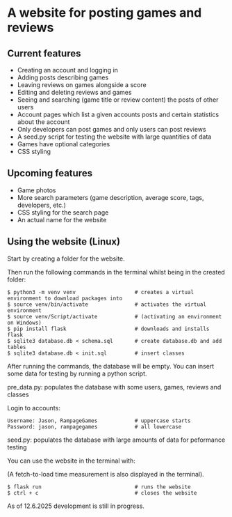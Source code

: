 # A website for posting games and reviews

## Current features

* Creating an account and logging in
* Adding posts describing games
* Leaving reviews on games alongside a score
* Editing and deleting reviews and games
* Seeing and searching (game title or review content) the posts of other users
* Account pages which list a given accounts posts and certain statistics about the account
* Only developers can post games and only users can post reviews
* A seed.py script for testing the website with large quantities of data
* Games have optional categories
* CSS styling

## Upcoming features

* Game photos
* More search parameters (game description, average score, tags, developers, etc.)
* CSS styling for the search page
* An actual name for the website

## Using the website (Linux)

Start by creating a folder for the website.

Then run the following commands in the terminal whilst being in the created folder:
```
$ python3 -m venv venv                   # creates a virtual environment to download packages into
$ source venv/bin/activate               # activates the virtual environment
$ source venv/Script/activate            # (activating an environment on Windows)
$ pip install flask                      # downloads and installs flask
$ sqlite3 database.db < schema.sql       # create database.db and add tables
$ sqlite3 database.db < init.sql         # insert classes
```

After running the commands, the database will be empty. You can insert some data for testing by running a python script.

pre_data.py: populates the database with some users, games, reviews and classes

Login to accounts:
```
Username: Jason, RampageGames            # uppercase starts
Password: jason, rampagegames            # all lowercase
```

seed.py: populates the database with large amounts of data for peformance testing

You can use the website in the terminal with:

(A fetch-to-load time measurement is also displayed in the terminal).
```
$ flask run                              # runs the website
$ ctrl + c                               # closes the website
```

As of 12.6.2025 development is still in progress.